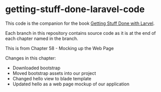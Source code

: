 getting-stuff-done-laravel-code
===============================

This code is the companion for the book [Getting Stuff Done with Larvel](https://leanpub.com/gettingstuffdonelaravel).

Each branch in this repository contains source code as it is at the end of each chapter named in the branch.

This is from Chapter 58 - Mocking up the Web Page

Changes in this chapter:

* Downloaded bootstrap
* Moved bootstrap assets into our project
* Changed hello view to blade template
* Updated hello as a web page mockup of our application

